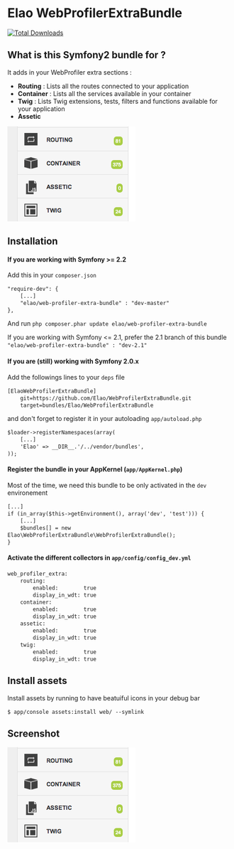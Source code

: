 Elao WebProfilerExtraBundle
============

[![Total Downloads](https://poser.pugx.org/symfony/symfony/d/total.png)](https://packagist.org/packages/elao/web-profiler-extra-bundle)



## What is this Symfony2 bundle for ?

It adds in your WebProfiler extra sections :

+ **Routing** : Lists all the routes connected to your application
+ **Container** : Lists all the services available in your container
+ **Twig** : Lists Twig extensions, tests, filters and functions available for your application
+ **Assetic**

![WebProfilerExtraBundle](screen.png "WebProfilerExtraBundle Screenshot")


## Installation

#### If you are working with Symfony >= 2.2

Add this in your `composer.json`

    "require-dev": {
        [...]
        "elao/web-profiler-extra-bundle" : "dev-master"
    },

And run `php composer.phar update elao/web-profiler-extra-bundle`

If you are working with Symfony <= 2.1, prefer the 2.1 branch of this bundle `"elao/web-profiler-extra-bundle" : "dev-2.1"`

#### If you are (still) working with Symfony 2.0.x

Add the followings lines to your `deps` file

    [ElaoWebProfilerExtraBundle]
        git=https://github.com/Elao/WebProfilerExtraBundle.git
        target=bundles/Elao/WebProfilerExtraBundle

and don't forget to register it in your autoloading `app/autoload.php`

    $loader->registerNamespaces(array(
        [...]
        'Elao' => __DIR__.'/../vendor/bundles',
    ));


#### Register the bundle in your AppKernel (`app/AppKernel.php`)

Most of the time, we need this bundle to be only activated in the `dev` environement

    [...]
    if (in_array($this->getEnvironment(), array('dev', 'test'))) {
        [...]
        $bundles[] = new Elao\WebProfilerExtraBundle\WebProfilerExtraBundle();
    }

#### Activate the different collectors in  `app/config/config_dev.yml`

    web_profiler_extra:
        routing:
            enabled:        true
            display_in_wdt: true
        container:
            enabled:        true
            display_in_wdt: true
        assetic:
            enabled:        true
            display_in_wdt: true
        twig:
            enabled:        true
            display_in_wdt: true


## Install assets

Install assets by running to have beatuiful icons in your debug bar

    $ app/console assets:install web/ --symlink

## Screenshot

![Screenshot](screen.png)
